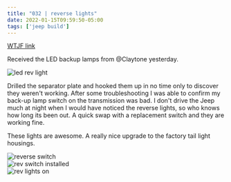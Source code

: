 ```yaml
---
title: "032 | reverse lights"
date: 2022-01-15T09:59:50-05:00
tags: ['jeep build']
---
```

[WTJF link](https://wranglertjforum.com/threads/prndls-tj-build-ii-the-green-one.55717/post-1041569)

Received the LED backup lamps from @Claytone yesterday.

![led rev light](/build-thread/img/PXL_20220114_225439367.MP.jpg)  

Drilled the separator plate and hooked them up in no time only to discover they weren't working. After some troubleshooting I was able to confirm my back-up lamp switch on the transmission was bad. I don't drive the Jeep much at night when I would have noticed the reverse lights, so who knows how long its been out. A quick swap with a replacement switch and they are working fine.

These lights are awesome. A really nice upgrade to the factory tail light housings.

![reverse switch](/build-thread/img/PXL_20220115_172616967.MP.jpg)  
![rev switch installed ](/build-thread/img/PXL_20220115_172646158.MP.jpg)  
![rev lights on](/build-thread/img/PXL_20220115_172527482.MP.jpg)  